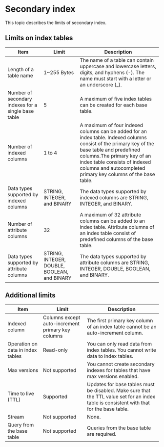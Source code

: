 # Secondary index

This topic describes the limits of secondary index.

## Limits on index tables

|Item|Limit|Description|
|----|-----|-----------|
|Length of a table name|1~255 Bytes|The name of a table can contain uppercase and lowercase letters, digits, and hyphens \(-\). The name must start with a letter or an underscore \(\_\).|
|Number of secondary indexes for a single base table|5|A maximum of five index tables can be created for each base table.|
|Number of indexed columns|1 to 4|A maximum of four indexed columns can be added for an index table. Indexed columns consist of the primary key of the base table and predefined columns.The primary key of an index table consists of indexed columns and autocompleted primary key columns of the base table. |
|Data types supported by indexed columns|STRING, INTEGER, and BINARY|The data types supported by indexed columns are STRING, INTEGER, and BINARY.|
|Number of attribute columns|32|A maximum of 32 attribute columns can be added to an index table. Attribute columns of an index table consist of predefined columns of the base table.|
|Data types supported by attribute columns|STRING, INTEGER, DOUBLE, BOOLEAN, and BINARY|The data types supported by attribute columns are STRING, INTEGER, DOUBLE, BOOLEAN, and BINARY.|

## Additional limits

|Item|Limit|Description|
|----|-----|-----------|
|Indexed column|Columns except auto-increment primary key columns|The first primary key column of an index table cannot be an auto-increment column.|
|Operation on data in index tables|Read-only|You can only read data from index tables. You cannot write data to index tables.|
|Max versions|Not supported|You cannot create secondary indexes for tables that have max versions enabled.|
|Time to live \(TTL\)|Supported|Updates for base tables must be disabled. Make sure that the TTL value set for an index table is consistent with that for the base table.|
|Stream|Not supported|None.|
|Query from the base table|Not supported|Queries from the base table are required.|

